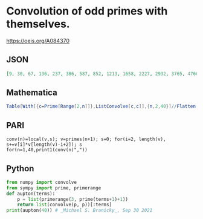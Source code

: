 # Convolution of odd primes with themselves\.
https://oeis.org/A084370
## JSON
```JSON
[9, 30, 67, 136, 237, 386, 587, 852, 1213, 1658, 2227, 2932, 3765, 4766, 5939, 7324, 8917, 10746, 12851, 15200, 17845, 20794, 24083, 27748, 31785, 36250, 41107, 46376, 52113, 58350, 65111, 72444, 80353, 88858, 98003, 107744, 118201, 129410, 141355, 154080]
```
## Mathematica
```Mathematica
Table[With[{c=Prime[Range[2,n]]},ListConvolve[c,c]],{n,2,40}]//Flatten (* _Harvey P. Dale_, Apr 25 2016 *)
```
## PARI
```PARI
conv(n)=local(v,s); v=primes(n+1); s=0; for(i=2, length(v), s+=v[i]*v[length(v)-i+2]); s
for(n=1,40,print1(conv(n)","))
```
## Python
```Python
from numpy import convolve
from sympy import prime, primerange
def aupton(terms):
    p = list(primerange(3, prime(terms+1)+1))
    return list(convolve(p, p))[:terms]
print(aupton(40)) # _Michael S. Branicky_, Sep 30 2021
```
